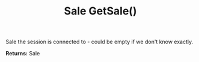 ﻿---
uid: crmscript_ref_NSChatSessionEntity_GetSale
title: Sale GetSale()
intellisense: NSChatSessionEntity.GetSale
keywords: NSChatSessionEntity, GetSale
so.topic: reference
---

Sale the session is connected to - could be empty if we don't know exactly.

**Returns:** Sale


